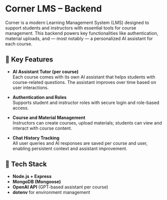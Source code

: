 # Corner LMS – Backend

Corner is a modern Learning Management System (LMS) designed to support students and instructors with essential tools for course management. This backend powers key functionalities like authentication, material uploads, and — most notably — a personalized AI assistant for each course.

## 🔑 Key Features

- **AI Assistant Tutor (per course)**  
  Each course comes with its own AI assistant that helps students with course-related questions. The assistant improves over time based on user interactions.

- **Authentication and Roles**  
  Supports student and instructor roles with secure login and role-based access.

- **Course and Material Management**  
  Instructors can create courses, upload materials; students can view and interact with course content.

- **Chat History Tracking**  
  All user queries and AI responses are saved per course and user, enabling persistent context and assistant improvement.

## 🧠 Tech Stack

- **Node.js + Express**
- **MongoDB (Mongoose)**
- **OpenAI API** (GPT-based assistant per course)
- **dotenv** for environment management
